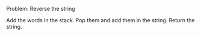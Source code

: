 Problem:
Reverse the string


Add the words in the stack.
Pop them and add them in the string.
Return the string.